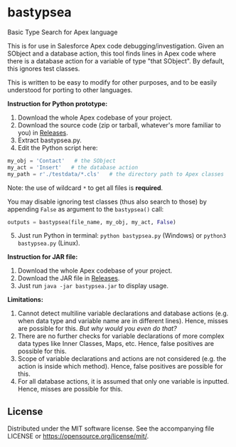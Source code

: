 # bastypsea
Basic Type Search for Apex language

This is for use in Salesforce Apex code debugging/investigation.
Given an SObject and a database action, this tool finds lines in Apex code
where there is a database action for a variable of type "that SObject".
By default, this ignores test classes.

This is written to be easy to modify for other purposes, and to be
easily understood for porting to other languages.

**Instruction for Python prototype:**
1) Download the whole Apex codebase of your project.
2) Download the source code (zip or tarball, whatever's more familiar to you) in [Releases](../../releases).
3) Extract bastypsea.py.
4) Edit the Python script here:
```Python
my_obj = 'Contact'   # the SObject
my_act = 'Insert'   # the database action
my_path = r'./testdata/*.cls'   # the directory path to Apex classes
```
Note: the use of wildcard `*` to get all files is **required**.

You may disable ignoring test classes (thus also search to those)
by appending `False` as argument to the `bastypsea()` call:
```Python
outputs = bastypsea(file_name, my_obj, my_act, False)
```
5) Just run Python in terminal: `python bastypsea.py` (Windows)
or `python3 bastypsea.py` (Linux).

**Instruction for JAR file:**
1) Download the whole Apex codebase of your project.
2) Download the JAR file in [Releases](../../releases).
3) Just run `java -jar bastypsea.jar` to display usage.

**Limitations:**
1) Cannot detect multiline variable declarations and database actions
   (e.g. when data type and variable name are in different lines).
   Hence, misses are possible for this. *But why would you even do that?*
2) There are no further checks for variable declarations of more complex
   data types like Inner Classes, Maps, etc.
   Hence, false positives are possible for this.
3) Scope of variable declarations and actions are not considered
   (e.g. the action is inside which method).
   Hence, false positives are possible for this.
4) For all database actions, it is assumed that only one variable is inputted.
   Hence, misses are possible for this.

## License
Distributed under the MIT software license. See the accompanying
file LICENSE or https://opensource.org/license/mit/.
